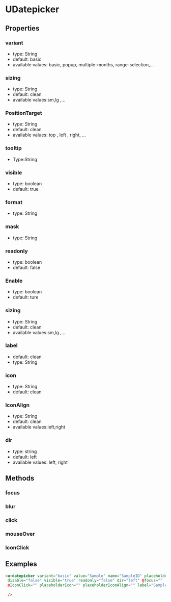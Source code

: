 # UDatepicker

## Properties

### variant

* type: String
* default: basic
* available values: basic, popup, multiple-months, range-selection,...

### sizing
* type: String
* default: clean
* available values:sm,lg ,... 


### PositionTarget
* type: String
* default: clean
* available values: top , left , right, ...

### tooltip
* Type:String

### visible

* type: boolean
* default: true

### format

* type: String

### mask

* type: String
### readonly

* type: boolean
* default: false

### Enable

* type: boolean
* default: ture


### sizing
* type: String
* default: clean
* available values:sm,lg ,... 

### label
* default: clean
* type: String

### icon
* type: String
* default: clean

### IconAlign

* type: String
* default: clean
* available values:left,right 

### dir

* type: string
* default: left
* available values: left, right


## Methods

### focus

### blur
### click
### mouseOver
### IconClick
## Examples

```html
<u-datepicker variant="basic" value="Sample" name="SampleID" placeholder="Sample" tooltip="Sample" format="" mask="" 
 disable="false" visible="true" readonly="false" dir="left" @focus=""  @blur="" @click="" @mouseOver="",icon="",IconAlign=""
 @IconClick="" placeholderIcon="" placeholderIconAlign="" label="Sample" sizing=""
         
 />
```
